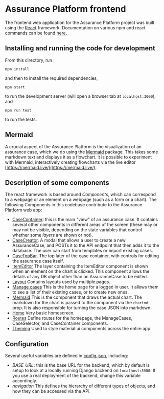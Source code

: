 # Assurance Platform frontend

The frontend web application for the Assurance Platform project was built using
the [React](https://reactjs.org/) framework. Documentation on various npm and
react commands can be found [here](react_info.md).

## Installing and running the code for development

From this directory, run

```
npm install
```

and then to install the required dependencies,

```
npm start
```

to run the development server (will open a browser tab at `localhost:3000`), and

```
npm run test
```

to run the tests.

## Mermaid

A crucial aspect of the Assurance Platform is the visualization of an assurance
case, which we do using the [Mermaid](https://mermaid-js.github.io/mermaid/#/)
package. This takes some markdown text and displays it as a flowchart. It is
possible to experiment with Mermaid, interactively creating flowcharts via the
live editor [https://mermaid.live/](https://mermaid.live/).

## Description of some components

The react framework is based around _Components_, which can correspond to a
webpage or an element on a webpage (such as a form or a chart). The following
Components in this codebase contribute to the Assurance Platform web app:

- [CaseContainer](src/components/CaseContainer.js): this is the main "view" of
  an assurance case. It contains several other components in different areas of
  the screen (these may or may not be visible, depending on the state variables
  that control whether some _layers_ are shown or not).
- [CaseCreator](src/components/CaseCreator.js). A modal that allows a user to
  create a new AssuranceCase, and POSTs it to the API endpoint that then adds it
  to the database. The user can start from templates or import existing cases.
- [CaseTopBar](src/components/CaseTopBar.jsx). The top later of the case container, with controls for editing the assurance case itself.
- [ItemEditor](src/components/ItemEditor.js) The layer containing the ItemEditor
  component is shown when an element on the chart is clicked. This
  component allows the details of any DB object other than an AssuranceCase to
  be edited.
- [Layout](src/components/common/Layout.jsx) Contains layouts used by multiple pages.
- [Manage cases](src/components/ManageCases.jsx) This is the home page for a logged in user. It allows them to see a list of their existing cases, or to create new ones.
- [Mermaid](src/components/Mermaid.js) This is the component that draws the
  actual chart. The markdown for the chart is passed to the component via the
  `chartmd` prop. It is also responsible for turning the case JSON into markdown.
- [Home](src/components/Home.js) Very basic homescreen.
- [Routes](src/components/Routes.js) Define routes for the homepage, the
  ManageCases, CaseSelector, and CaseContainer components.
- [Theming](src/Theming.jsx) Used to style material ui components across the entire app.

## Configuration

Several useful variables are defined in [config.json](src/config.json),
including:

- _BASE_URL_: this is the base URL for the backend, which by default is setup to
  look at a locally running Django backend on `localhost:8000`. If you use a
  real deployment of the backend, change this variable accordingly.
- _navigation_ This defines the hierarchy of different types of objects, and how
  they can be accessed via the API.
